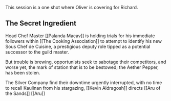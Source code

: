 This session is a one shot where Oliver is covering for Richard.

## The Secret Ingredient

Head Chef Master [[Palanda Macav]] is holding trials for his immediate followers within [[The Cooking Association]] to attempt to identify his new Sous Chef de Cuisine, a prestigious deputy role tipped as a potential successor to the guild master.

But trouble is brewing, opportunists seek to sabotage their competitors, and worse yet, the mark of station that is to be bestowed; the Aether Pepper, has been stolen.

The Silver Company find their downtime urgently interrupted, with no time to recall Kaulinan from his stargazing, [[Kevin Aldragosh]] directs [[Aru of the Sands]] [[Aru]]
